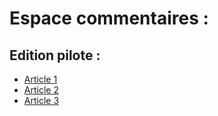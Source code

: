 # Espace commentaires : 

## Edition pilote : 
- [Article 1](https://troy314.github.io/utterances/article1.html)
- [Article 2](https://troy314.github.io/utterances/article2.html)
- [Article 3](https://troy314.github.io/utterances/article3.html)
